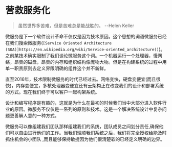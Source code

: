 营救服务化
=============================
> 虽然世界多苦难，但是苦难总是能战胜的。 --Helen Keller

微服务是下一个软件设计革命不仅仅是因为技术原因。这个思想的词语微服务已经在我们搜索微服务(`[Service Oriented Architecture (SOA)]https://en.wikipedia.org/wiki/Service-oriented_architecture()`)。之前某技术确实限制了我们谈论微服务这个词。一个机器运行一个处理器，慢网络，昂贵的磁盘，昂贵的内存和组织结构像庞物大物。但是在构建系统的过程中用单一职责原则去定义界限明确的组件这个并不新鲜。

直至2016年，技术限制微服务的时代已经过去。网络变快，硬盘变便宜(而且很快)，内存变便宜，多核处理器变便宜还有云架构正在改变我们的设计和部署系统的方式。现在我们终于可以客户一起构架系统。

设计和编写程序是有趣的，这就是为什么在最初的时候我们当中大部分进入软件行业的原因。微服务不仅仅是一系列的原则和技术。这是一个解决系统设计中复杂问题更善解人意的一种方式。

微服务可以像组建我们团队那样组建我们的系统，团队成员之间划分责任,确保他们可以自由进行他们的工作。当我们理顺我们系统之后，我们将完全授权给能及时抓住机会的小团队 ,而且能够保持敏捷因为他们很清楚软的已经定义明确的边界。



